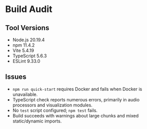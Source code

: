 # Build Audit

## Tool Versions
- Node.js 20.19.4
- npm 11.4.2
- Vite 5.4.19
- TypeScript 5.6.3
- ESLint 9.33.0

## Issues
- `npm run quick-start` requires Docker and fails when Docker is unavailable.
- TypeScript check reports numerous errors, primarily in audio processors and visualization modules.
- No `test` script configured; `npm test` fails.
- Build succeeds with warnings about large chunks and mixed static/dynamic imports.

